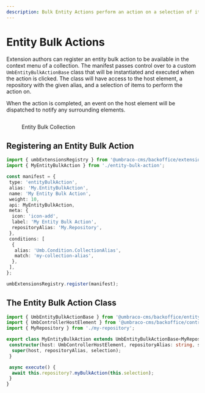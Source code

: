 ```yaml
---
description: Bulk Entity Actions perform an action on a selection of items.
---
```


# Entity Bulk Actions

Extension authors can register an entity bulk action to be available in the context menu of a collection. The manifest
passes control over to a custom `UmbEntityBulkActionBase` class that will be instantiated and executed when the action
is clicked. The class will have access to the host element, a repository with the given alias, and a selection of items
to perform the action on.

When the action is completed, an event on the host element will be dispatched to notify any surrounding elements.

<figure><img src="../../../.gitbook/assets/entity-bulk-action-collection-menu.svg" alt=""><figcaption><p>Entity Bulk Collection</p></figcaption></figure>

## Registering an Entity Bulk Action <a href="#registering-an-entity-bulk-action" id="registering-an-entity-bulk-action"></a>

```typescript
import { umbExtensionsRegistry } from '@umbraco-cms/backoffice/extension-registry';
import { MyEntityBulkAction } from './entity-bulk-action';

const manifest = {
 type: 'entityBulkAction',
 alias: 'My.EntityBulkAction',
 name: 'My Entity Bulk Action',
 weight: 10,
 api: MyEntityBulkAction,
 meta: {
  icon: 'icon-add',
  label: 'My Entity Bulk Action',
  repositoryAlias: 'My.Repository',
 },
 conditions: [
  {
   alias: 'Umb.Condition.CollectionAlias',
   match: 'my-collection-alias',
  },
 ],
};

umbExtensionsRegistry.register(manifest);
```

## The Entity Bulk Action Class <a href="#the-entity-bulk-action-class" id="the-entity-bulk-action-class"></a>

```typescript
import { UmbEntityBulkActionBase } from '@umbraco-cms/backoffice/entity-bulk-action';
import { UmbControllerHostElement } from '@umbraco-cms/backoffice/controller-api';
import { MyRepository } from './my-repository';

export class MyEntityBulkAction extends UmbEntityBulkActionBase<MyRepository> {
 constructor(host: UmbControllerHostElement, repositoryAlias: string, selection: Array<string>) {
  super(host, repositoryAlias, selection);
 }

 async execute() {
  await this.repository?.myBulkAction(this.selection);
 }
}
```
